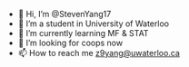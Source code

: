 - 👋 Hi, I’m @StevenYang17
- 👀 I’m a student in University of Waterloo
- 🌱 I’m currently learning MF & STAT
- 💞️ I’m looking for coops now
- 📫 How to reach me z9yang@uwaterloo.ca

<!---
StevenYang17/StevenYang17 is a ✨ special ✨ repository because its `README.md` (this file) appears on your GitHub profile.
You can click the Preview link to take a look at your changes.
--->
